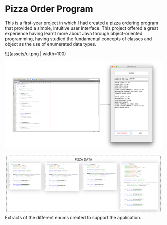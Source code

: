 # Pizza Order Program 

This is a first-year project in which I had created a pizza ordering program that provided a simple, intuitive user interface. This project offered a great experience having learnt more about Java through object-oriented programming, having studied the fundamental concepts of classes and object as the use of enumerated data types.

![](assets/ui.png | width=100)

![](assets/order.png)

![](assets/data.png)
Extracts of the different enums created to support the application.
